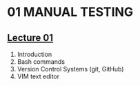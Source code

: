 # 01 MANUAL TESTING

## [Lecture 01]()
1. Introduction
2. Bash commands
3. Version Control Systems (git, GitHub)
4. VIM text editor

